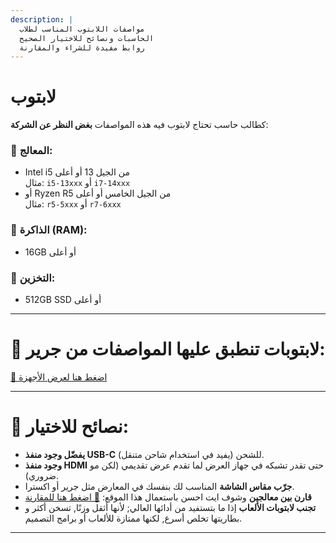 ```yaml
---
description: |
  مواصفات اللابتوب المناسب لطلاب
  الحاسبات ونصائح للاختيار الصحيح
  روابط مفيدة للشراء والمقارنة
---
```


# لابتوب

كطالب حاسب تحتاج لابتوب فيه هذه المواصفات **بغض النظر عن الشركة**:

### 🔸 المعالج:
- Intel i5 من الجيل 13 أو أعلى  
  مثال: `i5-13xxx` أو `i7-14xxx`  
- أو Ryzen R5 من الجيل الخامس أو أعلى  
  مثال: `r5-5xxx` أو `r7-6xxx`

### 🔸 الذاكرة (RAM):
- 16GB أو أعلى

### 🔸 التخزين:
- 512GB SSD أو أعلى

---

# 🔸 لابتوبات تنطبق عليها المواصفات من جرير:  
[🔗 اضغط هنا لعرض الأجهزة](https://www.jarir.com/catalogsearch/result?search=%D9%84%D8%A7%D8%A8%D8%AA%D9%88%D8%A8&symm=symm%3A16%20%D8%AC%D9%8A%D8%AC%D8%A7%D8%A8%D8%A7%D9%8A%D8%AA%20%D8%B1%D8%A7%D9%85&tsca=tsca%3A%E2%80%8E512%20%D8%AC%D9%8A%D8%AC%D8%A7%D8%A8%D8%A7%D9%8A%D8%AA%E2%80%8E&sort=price)

---

# 🔸 نصائح للاختيار:

- **يفضّل وجود منفذ USB-C** للشحن (يفيد في استخدام شاحن متنقل).
- **وجود منفذ HDMI** حتى تقدر تشبكه في جهاز العرض لما تقدم عرض تقديمي (لكن مو ضروري). 
- **جرّب مقاس الشاشة** المناسب لك بنفسك في المعارض مثل جرير أو اكسترا.
- **قارن بين معالجين** وشوف ايت احسن باستعمال هذا الموقع:   [🔗 اضغط هنا للمقارنة](https://pc-builds.com/compare/cpu)
- **تجنب لابتوبات الألعاب** إذا ما بتستفيد من أدائها العالي; لأنها أثقل وزنًا, تسخن أكثر و بطاريتها تخلص أسرع, لكنها ممتازة للألعاب أو برامج التصميم.

---
